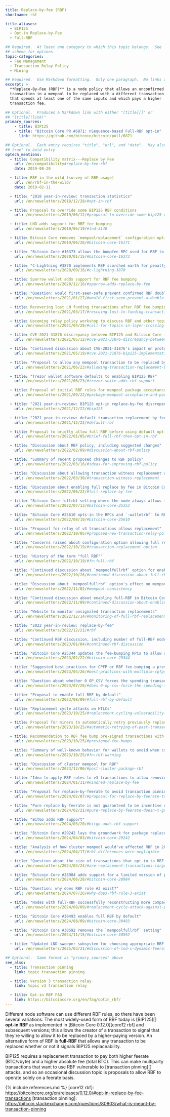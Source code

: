 ```yaml
---
title: Replace-by-fee (RBF)
shortname: rbf

title-aliases:
  - BIP125
  - Opt-in Replace-by-Fee
  - Full-RBF

## Required.  At least one category to which this topic belongs.  See
## schema for options
topic-categories:
  - Fee Management
  - Transaction Relay Policy
  - Mining

## Required.  Use Markdown formatting.  Only one paragraph.  No links allowed.
excerpt: >
  **Replace-By-Fee (RBF)** is a node policy that allows an unconfirmed
  transaction in a mempool to be replaced with a different transaction
  that spends at least one of the same inputs and which pays a higher
  transaction fee.

## Optional.  Produces a Markdown link with either "[title][]" or
## "[title](link)"
primary_sources:
    - title: BIP125
    - title: "Bitcoin Core PR #6871: nSequence-based Full-RBF opt-in"
      link: https://github.com/bitcoin/bitcoin/pull/6871

## Optional.  Each entry requires "title", "url", and "date".  May also use "feature:
## true" to bold entry
optech_mentions:
  - title: Compatibility matrix---Replace by Fee
    url: /en/compatibility#replace-by-fee-rbf
    date: 2019-08-20

  - title: RBF in the wild (survey of RBF usage)
    url: /en/rbf-in-the-wild/
    date: 2019-02-11

  - title: "2018 year-in-review: transaction statistics"
    url: /en/newsletters/2018/12/28/#opt-in-rbf

  - title: Proposal to override some BIP125 RBF conditions
    url: /en/newsletters/2019/06/12/#proposal-to-override-some-bip125-rbf-conditions

  - title: LND adds support for RBF fee bumping
    url: /en/newsletters/2019/06/19/#lnd-3140

  - title: Bitcoin Core removes `mempoolreplacement` configuration option
    url: /en/newsletters/2019/06/26/#bitcoin-core-16171

  - title: "Bitcoin Core #16373 allows the bumpfee RPC used for RBF to return a PSBT"
    url: /en/newsletters/2020/01/15/#bitcoin-core-16373

  - title: "C-Lightning #3870 implements RBF scorched earth for penalty transactions"
    url: /en/newsletters/2020/09/16/#c-lightning-3870

  - title: Sparrow wallet adds support for RBF fee bumping
    url: /en/newsletters/2020/12/16/#sparrow-adds-replace-by-fee

  - title: "Question: would first-seen-safe prevent confirmed RBF double spends?"
    url: /en/newsletters/2021/01/27/#would-first-seen-prevent-a-double-spend-attack

  - title: Recovering lost LN funding transactions after RBF fee bumping
    url: /en/newsletters/2021/03/17/#rescuing-lost-ln-funding-transactions

  - title: Upcoming relay policy workshop to discuss RBF and other topics
    url: /en/newsletters/2021/04/28/#call-for-topics-in-layer-crossing-workshop

  - title: CVE-2021-31876 discrepancy between BIP125 and Bitcoin Core implementation
    url: /en/newsletters/2021/05/12/#cve-2021-31876-discrepancy-between-bip125-and-bitcoin-core-implementation

  - title: "Continued discussion about CVE-2021-31876's impact on protocols using RBF"
    url: /en/newsletters/2021/05/19/#cve-2021-31876-bip125-implementation-discrepancy-follow-up

  - title: "Proposal to allow any mempool transaction to be replaced by default"
    url: /en/newsletters/2021/06/23/#allowing-transaction-replacement-by-default

  - title: "Trezor wallet software defaults to enabling BIP125 RBF"
    url: /en/newsletters/2021/06/23/#trezor-suite-adds-rbf-support

  - title: Proposal of initial RBF rules for mempool package acceptance before implementing package relay
    url: /en/newsletters/2021/09/22/#package-mempool-acceptance-and-package-rbf

  - title: "2021 year-in-review: BIP125 opt-in replace-by-fee discrepency"
    url: /en/newsletters/2021/12/22/#bip125

  - title: "2021 year-in-review: default transaction replacement by fee"
    url: /en/newsletters/2021/12/22/#default-rbf

  - title: Proposal to briefly allow full RBF before using default opt-in RBF
    url: /en/newsletters/2022/01/05/#brief-full-rbf-then-opt-in-rbf

  - title: "Discussion about RBF policy, including suggested changes"
    url: /en/newsletters/2022/02/09/#discussion-about-rbf-policy

  - title: "Summary of recent proposed changes to RBF policy"
    url: /en/newsletters/2022/03/16/#ideas-for-improving-rbf-policy

  - title: "Discussion about allowing transaction witness replacement without a fee bump"
    url: /en/newsletters/2022/03/30/#transaction-witness-replacement

  - title: "Discussion about enabling full replace by fee in Bitcoin Core (off by default)"
    url: /en/newsletters/2022/06/22/#full-replace-by-fee

  - title: "Bitcoin Core fullrbf setting where the node always allows transaction replacement"
    url: /en/newsletters/2022/07/13/#bitcoin-core-25353

  - title: "Bitcoin Core #25610 opts-in the RPCs and `-walletrbf` to RBF by default"
    url: /en/newsletters/2022/08/10/#bitcoin-core-25610

  - title: "Proposal for relay of v3 transactions allows replacement"
    url: /en/newsletters/2022/10/05/#proposed-new-transaction-relay-policies-designed-for-ln-penalty

  - title: "Concerns raised about configuration option allowing full replace by fee in Bitcoin Core"
    url: /en/newsletters/2022/10/19/#transaction-replacement-option

  - title: 'History of the term "full RBF"'
    url: /en/newsletters/2022/10/19/#fn:full-rbf

  - title: "Continued discussion about `mempoolfullrbf` option for enabling full RBF"
    url: /en/newsletters/2022/10/26/#continued-discussion-about-full-rbf

  - title: "Discussion about `mempoolfullrbf` option's effect on mempool consistency"
    url: /en/newsletters/2022/11/02/#mempool-consistency

  - title: "Continued discussion about enabling full-RBF in Bitcoin Core"
    url: /en/newsletters/2022/11/09/#continued-discussion-about-enabling-full-rbf

  - title: "Website to monitor unsignaled transaction replacements"
    url: /en/newsletters/2022/12/14/#monitoring-of-full-rbf-replacements

  - title: "2022 year-in-review: replace-by-fee"
    url: /en/newsletters/2022/12/21/#rbf

  - title: "Continued RBF discussion, including number of full-RBF nodes, RBF-FSS, and RBF motivation"
    url: /en/newsletters/2023/01/04/#continued-rbf-discussion

  - title: "Bitcoin Core #25344 updates the fee-bumping RPCs to allow altering replacement outputs"
    url: /en/newsletters/2023/02/22/#bitcoin-core-25344

  - title: "Suggested best practices for CPFP or RBF fee-bumping a previous CPFP fee bump"
    url: /en/newsletters/2023/04/26/#best-practices-with-multiple-cpfps-cpfp-rbf

  - title: "Question about whether 0 OP_CSV forces the spending transaction to signal BIP125 replaceability?"
    url: /en/newsletters/2023/07/26/#does-0-op-csv-force-the-spending-transaction-to-signal-bip125-replaceability

  - title: "Proposal to enable full-RBF by default"
    url: /en/newsletters/2023/08/09/#full-rbf-by-default

  - title: "Replacement cycle attacks on HTLCs"
    url: /en/newsletters/2023/10/25/#replacement-cycling-vulnerability-against-htlcs

  - title: Proposal for miners to automatically retry previously replaced transactions
    url: /en/newsletters/2023/10/25/#automatic-retrying-of-past-transactions

  - title: Recommendation to RBF fee bump pre-signed transactions with more pre-signed transactions
    url: /en/newsletters/2023/10/25/#presigned-fee-bumps

  - title: "Summary of well-known behavior for wallets to avoid when creating multiple replacements"
    url: /en/newsletters/2023/10/25/#fn:rbf-warning

  - title: "Discussion of cluster mempool for RBF"
    url: /en/newsletters/2023/12/06/#post-cluster-package-rbf

  - title: "Idea to apply RBF rules to v3 transactions to allow removing CPFP carve-out for cluster mempool"
    url: /en/newsletters/2024/01/31/#kindred-replace-by-fee

  - title: "Proposal for replace-by-feerate to avoid transaction pinning"
    url: /en/newsletters/2024/02/07/#proposal-for-replace-by-feerate-to-escape-pinning

  - title: "Pure replace by feerate is not guaranteed to be incentive compatible"
    url: /en/newsletters/2024/02/21/#pure-replace-by-feerate-doesn-t-guarantee-incentive-compatibility

  - title: "BitGo adds RBF support"
    url: /en/newsletters/2024/03/20/#bitgo-adds-rbf-support

  - title: "Bitcoin Core #29242 lays the groundwork for package replace by fee"
    url: /en/newsletters/2024/04/03/#bitcoin-core-29242

  - title: "Analysis of how cluster mempool would've affected RBF in 2023"
    url: /en/newsletters/2024/04/17/#rbf-differences-were-negligible

  - title: "Question about the size of transactions that opt-in to RBF, opt-out of RBF, and replacements"
    url: /en/newsletters/2024/04/24/#are-replacement-transactions-larger-in-size-than-their-predecessors-and-than-non-rbf-transactions

  - title: "Bitcoin Core #28984 adds support for a limited version of package replace-by-fee"
    url: /en/newsletters/2024/06/28/#bitcoin-core-28984

  - title: "Question: why does RBF rule #3 exist?"
    url: /en/newsletters/2024/07/26/#why-does-rbf-rule-3-exist

  - title: "Nodes with full-RBF successfully reconstructing more compact blocks than nodes with only opt-in RBF"
    url: /en/newsletters/2024/08/09/#replacement-cycle-attack-against-pay-to-anchor

  - title: "Bitcoin Core #30493 enables full RBF by default"
    url: /en/newsletters/2024/08/09/#bitcoin-core-30493

  - title: "Bitcoin Core #30592 removes the `mempoolfullrbf` setting"
    url: /en/newsletters/2024/11/15/#bitcoin-core-30592

  - title: "Updated LND sweeper subsystem for choosing appropriate RBF feerates"
    url: /en/newsletters/2025/03/21/#discussion-of-lnd-s-dynamic-feerate-adjustment-system

## Optional.  Same format as "primary_sources" above
see_also:
  - title: Transaction pinning
    link: topic transaction pinning

  - title: Version 3 transaction relay
    link: topic v3 transaction relay

  - title: Opt-in RBF FAQ
    link: https://bitcoincore.org/en/faq/optin_rbf/
---
```

Different node software can use different RBF rules, so there have
been several variations.  The most widely-used form of RBF today is
[BIP125][] **opt-in RBF** as
implemented in [Bitcoin Core 0.12.0][core12 rbf] and subsequent
versions; this allows the creator of a transaction to signal that
they're willing to allow it to be replaced by a higher-paying version.
An alternative form of RBF is **full-RBF** that allows any transaction to
be replaced whether or not it signals BIP125 replaceability.

BIP125 requires a replacement transaction to pay both higher feerate
(BTC/vbyte) and a higher absolute fee (total BTC).  This can make
multiparty transactions that want to use RBF vulnerable to
[transaction pinning][] attacks, and so an occasional discussion
topic is proposals to allow RBF to operate solely on a feerate basis.

{% include references.md %}
[core12 rbf]: https://bitcoincore.org/en/releases/0.12.0/#opt-in-replace-by-fee-transactions
[transaction pinning]: https://bitcoin.stackexchange.com/questions/80803/what-is-meant-by-transaction-pinning
